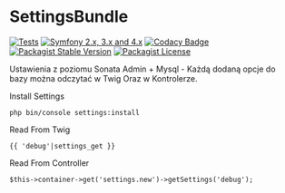 # SettingsBundle

[![Tests][1]][2] [![Symfony 2.x, 3.x and 4.x][7]][8]
[![Codacy Badge](https://app.codacy.com/project/badge/Grade/48abad81c9464796a86a42580d770620)](https://www.codacy.com/manual/gekomod/SettingsBundle?utm_source=github.com&amp;utm_medium=referral&amp;utm_content=gekomod/SettingsBundle&amp;utm_campaign=Badge_Grade)
[![Packagist Stable Version](https://img.shields.io/packagist/v/gekomod/settings-bundle.svg)](https://packagist.org/packages/gekomod/settings-bundle)
[![Packagist License](https://img.shields.io/packagist/l/gekomod/settings-bundle.svg)](https://packagist.org/packages/gekomod/settings-bundle)

Ustawienia z poziomu Sonata Admin + Mysql - Każdą dodaną opcje do bazy można odczytać w Twig Oraz w Kontrolerze.

Install Settings
```
php bin/console settings:install
```

Read From Twig
```
{{ 'debug'|settings_get }}
```

Read From Controller

```
$this->container->get('settings.new')->getSettings('debug');
```

[1]: https://travis-ci.org/gekomod/SettingsBundle.svg?branch=master
[2]: https://travis-ci.org/gekomod/SettingsBundle
[7]: https://img.shields.io/badge/symfony-2.x%2C%203.x%20and%204.x-green.svg
[8]: https://symfony.com/
[9]: https://img.shields.io/packagist/v/gekomod/settings-bundle
